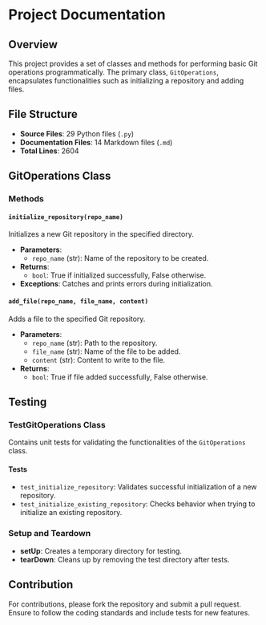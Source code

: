 # Project Documentation

## Overview
This project provides a set of classes and methods for performing basic Git operations programmatically. The primary class, `GitOperations`, encapsulates functionalities such as initializing a repository and adding files.

## File Structure
- **Source Files**: 29 Python files (`.py`)
- **Documentation Files**: 14 Markdown files (`.md`)
- **Total Lines**: 2604

## GitOperations Class
### Methods
#### `initialize_repository(repo_name)`
Initializes a new Git repository in the specified directory.

- **Parameters**: 
  - `repo_name` (str): Name of the repository to be created.
- **Returns**: 
  - `bool`: True if initialized successfully, False otherwise.
- **Exceptions**: Catches and prints errors during initialization.

#### `add_file(repo_name, file_name, content)`
Adds a file to the specified Git repository.

- **Parameters**: 
  - `repo_name` (str): Path to the repository.
  - `file_name` (str): Name of the file to be added.
  - `content` (str): Content to write to the file.
- **Returns**: 
  - `bool`: True if file added successfully, False otherwise.

## Testing
### TestGitOperations Class
Contains unit tests for validating the functionalities of the `GitOperations` class.

#### Tests
- `test_initialize_repository`: Validates successful initialization of a new repository.
- `test_initialize_existing_repository`: Checks behavior when trying to initialize an existing repository.

### Setup and Teardown
- **setUp**: Creates a temporary directory for testing.
- **tearDown**: Cleans up by removing the test directory after tests.

## Contribution
For contributions, please fork the repository and submit a pull request. Ensure to follow the coding standards and include tests for new features.
